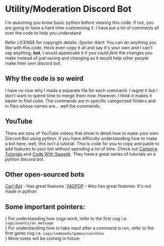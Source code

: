 # Utility/Moderation Discord Bot

I'm assuming you know basic python before viewing this code. If not, you are going to have a hard time customizing it. I have put a lot of comments all over the code to help you understand

Refer LICENSE for copyright details. *Spoiler Alert*: You can do anything you like with this code. Heck even copy it all and say it's your own and I can't say anything, **but**, I would appreciate it if you could *fork* the changes you make instead of just saving and changing as it would help other people make their own discord bot.

## Why the code is so weird
I have no clue why I made a separate file for each command. I regret it but I don't want to spend time to merge them now. However, I think it makes it easier to find code. The commands are in specific categorized folders and in files whose names are... well the commands.

## YouTube
There are tons of YouTube videos that show in detail how to make your own Discord Bot using python. If you have difficulty understanding how to make a bot here, well, this isn't a tutorial. This is code for you to copy and paste to add features to your bot without spending a lot of time. Check out [Carberra Tutorials](https://www.youtube.com/channel/UC13cYu7lec-oOcqQf5L-brg) and [Code With Swastik](https://www.youtube.com/channel/UC2ITRZ4_Di-KMHSIylTQbBA). They have a great series of tutorials on a python discord bot.

## Other open-sourced bots
[Carl-Bot](https://github.com/CarlGroth/Carl-Bot) - Has great features.
[YAGPDP](https://github.com/jonas747/yagpdb) - Also has great features. It's not made in python.


## Some important pointers:
} For understanding how cogs work, refer to the first cog i.e. `cogs/events/on_message` <br />
} For understanding how to take input after a command is run, refer to the first game cog i.e. `cogs/commands/games/cointoss`<br />
} More notes will be coming in future <br />
